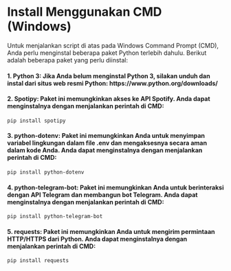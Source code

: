# Install Menggunakan CMD (Windows)

Untuk menjalankan script di atas pada Windows Command Prompt (CMD), Anda perlu menginstal beberapa paket Python terlebih dahulu. Berikut adalah beberapa paket yang perlu diinstal:

<h4>1. Python 3: Jika Anda belum menginstal Python 3, silakan unduh dan instal dari situs web resmi Python: https://www.python.org/downloads/</h4>

<h4>2. Spotipy: Paket ini memungkinkan akses ke API Spotify. Anda dapat menginstalnya dengan menjalankan perintah di CMD:</h4>

```
pip install spotipy
```
<h4>3. python-dotenv: Paket ini memungkinkan Anda untuk menyimpan variabel lingkungan dalam file .env dan mengaksesnya secara aman dalam kode Anda. Anda dapat menginstalnya dengan menjalankan perintah di CMD:</h4>

```
pip install python-dotenv
```
<h4>4. python-telegram-bot: Paket ini memungkinkan Anda untuk berinteraksi dengan API Telegram dan membangun bot Telegram. Anda dapat menginstalnya dengan menjalankan perintah di CMD:</h4>

```
pip install python-telegram-bot
```

<h4>5. requests: Paket ini memungkinkan Anda untuk mengirim permintaan HTTP/HTTPS dari Python. Anda dapat menginstalnya dengan menjalankan perintah di CMD:</h4>

```
pip install requests
```
